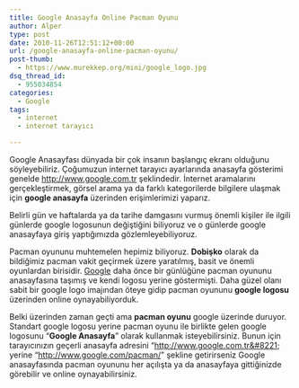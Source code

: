```yaml
---
title: Google Anasayfa Online Pacman Oyunu
author: Alper
type: post
date: 2010-11-26T12:51:12+00:00
url: /google-anasayfa-online-pacman-oyunu/
post-thumb:
  - https://www.murekkep.org/mini/google_logo.jpg
dsq_thread_id:
  - 955034854
categories:
  - Google
tags:
  - internet
  - internet tarayıcı

---
```

Google Anasayfası dünyada bir çok insanın başlangıç ekranı olduğunu söyleyebiliriz. Çoğumuzun internet tarayıcı ayarlarında anasayfa gösterimi genelde http://www.google.com.tr şeklindedir. İnternet aramalarını gerçekleştirmek, görsel arama ya da farklı kategorilerde bilgilere ulaşmak için **google anasayfa** üzerinden erişimlerimizi yaparız. 

Belirli gün ve haftalarda ya da tarihe damgasını vurmuş önemli kişiler ile ilgili günlerde google logosunun değiştiğini biliyoruz ve o günlerde google anasayfaya giriş yaptığımızda gözlemleyebiliyoruz. 

Pacman oyununu muhtemelen hepimiz biliyoruz. **Dobişko** olarak da bildiğimiz pacman vakit geçirmek üzere yaratılmış, basit ve önemli oyunlardan birisidir. <a href="http://www.google.com.tr" target="_blank">Google</a> daha önce bir günlüğüne pacman oyununu anasayfasına taşımış ve kendi logosu yerine göstermişti. Daha güzel olanı sabit bir google logo imajından öteye gidip pacman oyununu **google logosu** üzerinden online oynayabiliyorduk. 

Belki üzerinden zaman geçti ama **pacman oyunu** google üzerinde duruyor. Standart google logosu yerine pacman oyunu ile birlikte gelen google logosunu &#8220;**Google Anasayfa**&#8221; olarak kullanmak isteyebilirsiniz. Bunun için tarayıcınızın geçerli anasayfa adresini &#8220;http://www.google.com.tr&#8221; yerine &#8220;<http://www.google.com/pacman/>&#8221; şekline getirirseniz Google anasayfasında pacman oyununu her açılışta ya da anasayfaya gittiğinizde görebilir ve online oynayabilirsiniz.